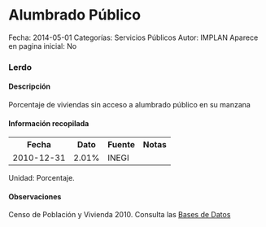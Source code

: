Alumbrado Público
=====

Fecha: 2014-05-01
Categorías: Servicios Públicos
Autor: IMPLAN
Aparece en pagina inicial: No

### Lerdo

#### Descripción

Porcentaje de viviendas sin acceso a alumbrado público en su manzana

#### Información recopilada

<table class="table table-hover table-bordered">
  <tr><th>Fecha</th><th>Dato</th><th>Fuente</th><th>Notas</th></tr>
  <tr><td>2010-12-31</td><td>2.01%</td><td>INEGI</td><td></td></tr>
</table>

Unidad: Porcentaje.

#### Observaciones

Censo de Población y Vivienda 2010. Consulta las [Bases de Datos](http://www.inegi.org.mx/est/contenidos/proyectos/ccpv/cpv2010/tabulados_urbano.aspx)

